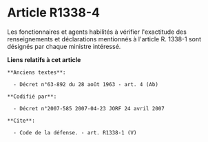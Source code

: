# Article R1338-4

Les fonctionnaires et agents habilités à vérifier l'exactitude des renseignements et déclarations mentionnés à l'article R.
1338-1 sont désignés par chaque ministre intéressé.

**Liens relatifs à cet article**

	**Anciens textes**:

	  - Décret n°63-892 du 28 août 1963 - art. 4 (Ab)

	**Codifié par**:

	  - Décret n°2007-585 2007-04-23 JORF 24 avril 2007

	**Cite**:

	  - Code de la défense. - art. R1338-1 (V)
